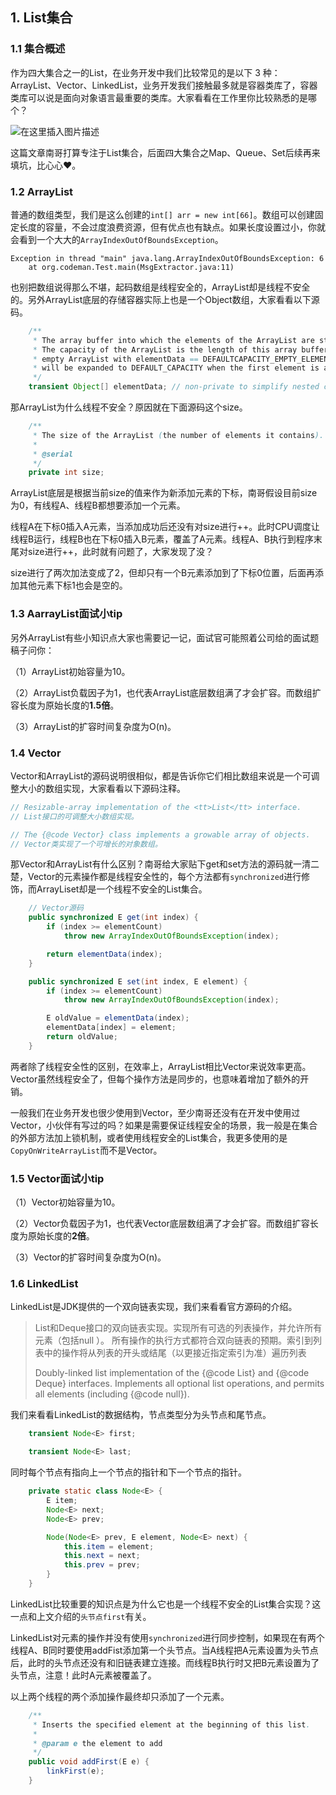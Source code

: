 ## 1. List集合

### 1.1 集合概述

作为四大集合之一的List，在业务开发中我们比较常见的是以下 3 种：ArrayList、Vector、LinkedList，业务开发我们接触最多就是容器类库了，容器类库可以说是面向对象语言最重要的类库。大家看看在工作里你比较熟悉的是哪个？

![在这里插入图片描述](https://i-blog.csdnimg.cn/direct/e58fd12731e74a0ea08249642dcdae83.png#pic_center)


这篇文章南哥打算专注于List集合，后面四大集合之Map、Queue、Set后续再来填坑，比心心♥。

### 1.2 ArrayList

普通的数组类型，我们是这么创建的`int[] arr = new int[66]`。数组可以创建固定长度的容量，不会过度浪费资源，但有优点也有缺点。如果长度设置过小，你就会看到一个大大的`ArrayIndexOutOfBoundsException`。

```shell
Exception in thread "main" java.lang.ArrayIndexOutOfBoundsException: 6
	at org.codeman.Test.main(MsgExtractor.java:11)
```

也别把数组说得那么不堪，起码数组是线程安全的，ArrayList却是线程不安全的。另外ArrayList底层的存储容器实际上也是一个Object数组，大家看看以下源码。

```java
    /**
     * The array buffer into which the elements of the ArrayList are stored.
     * The capacity of the ArrayList is the length of this array buffer. Any
     * empty ArrayList with elementData == DEFAULTCAPACITY_EMPTY_ELEMENTDATA
     * will be expanded to DEFAULT_CAPACITY when the first element is added.
     */
    transient Object[] elementData; // non-private to simplify nested class access
```

那ArrayList为什么线程不安全？原因就在下面源码这个size。

```java
    /**
     * The size of the ArrayList (the number of elements it contains).
     *
     * @serial
     */
    private int size;
```

ArrayList底层是根据当前size的值来作为新添加元素的下标，南哥假设目前size为0，有线程A、线程B都想要添加一个元素。

线程A在下标0插入A元素，当添加成功后还没有对size进行++。此时CPU调度让线程B运行，线程B也在下标0插入B元素，覆盖了A元素。线程A、B执行到程序末尾对size进行++，此时就有问题了，大家发现了没？

size进行了两次加法变成了2，但却只有一个B元素添加到了下标0位置，后面再添加其他元素下标1也会是空的。

### 1.3 AarrayList面试小tip

另外ArrayList有些小知识点大家也需要记一记，面试官可能照着公司给的面试题稿子问你：

（1）ArrayList初始容量为10。

（2）ArrayList负载因子为1，也代表ArrayList底层数组满了才会扩容。而数组扩容长度为原始长度的**1.5倍**。

（3）ArrayList的扩容时间复杂度为O(n)。

### 1.4 Vector

Vector和ArrayList的源码说明很相似，都是告诉你它们相比数组来说是一个可调整大小的数组实现，大家看看以下源码注释。

```java
// Resizable-array implementation of the <tt>List</tt> interface.
// List接口的可调整大小数组实现。
```

```java
// The {@code Vector} class implements a growable array of objects.
// Vector类实现了一个可增长的对象数组。
```

那Vector和ArrayList有什么区别？南哥给大家贴下get和set方法的源码就一清二楚，Vector的元素操作都是线程安全性的，每个方法都有`synchronized`进行修饰，而ArrayLiset却是一个线程不安全的List集合。

```java
    // Vector源码
    public synchronized E get(int index) {
        if (index >= elementCount)
            throw new ArrayIndexOutOfBoundsException(index);

        return elementData(index);
    }

    public synchronized E set(int index, E element) {
        if (index >= elementCount)
            throw new ArrayIndexOutOfBoundsException(index);

        E oldValue = elementData(index);
        elementData[index] = element;
        return oldValue;
    }
```

两者除了线程安全性的区别，在效率上，ArrayList相比Vector来说效率更高。Vector虽然线程安全了，但每个操作方法是同步的，也意味着增加了额外的开销。

一般我们在业务开发也很少使用到Vector，至少南哥还没有在开发中使用过Vector，小伙伴有写过的吗？如果是需要保证线程安全的场景，我一般是在集合的外部方法加上锁机制，或者使用线程安全的List集合，我更多使用的是`CopyOnWriteArrayList`而不是Vector。

### 1.5 Vector面试小tip

（1）Vector初始容量为10。

（2）Vector负载因子为1，也代表Vector底层数组满了才会扩容。而数组扩容长度为原始长度的**2倍**。

（3）Vector的扩容时间复杂度为O(n)。

### 1.6 LinkedList

LinkedList是JDK提供的一个双向链表实现，我们来看看官方源码的介绍。

> List和Deque接口的双向链表实现。实现所有可选的列表操作，并允许所有元素（包括null ）。
> 所有操作的执行方式都符合双向链表的预期。索引到列表中的操作将从列表的开头或结尾（以更接近指定索引为准）遍历列表
>
> Doubly-linked list implementation of the {@code List} and {@code Deque} interfaces.  Implements all optional list operations, and permits all elements (including {@code null}).

我们来看看LinkedList的数据结构，节点类型分为头节点和尾节点。

```java
    transient Node<E> first;

    transient Node<E> last;
```

同时每个节点有指向上一个节点的指针和下一个节点的指针。

```java
    private static class Node<E> {
        E item;
        Node<E> next;
        Node<E> prev;

        Node(Node<E> prev, E element, Node<E> next) {
            this.item = element;
            this.next = next;
            this.prev = prev;
        }
    }
```

LinkedList比较重要的知识点是为什么它也是一个线程不安全的List集合实现？这一点和上文介绍的`头节点first`有关。

LinkedList对元素的操作并没有使用`synchronized`进行同步控制，如果现在有两个线程A、B同时要使用addFist添加第一个头节点。当A线程把A元素设置为头节点后，此时的头节点还没有和旧链表建立连接。而线程B执行时又把B元素设置为了头节点，注意！此时A元素被覆盖了。

以上两个线程的两个添加操作最终却只添加了一个元素。

```java
    /**
     * Inserts the specified element at the beginning of this list.
     *
     * @param e the element to add
     */
    public void addFirst(E e) {
        linkFirst(e);
    }
```